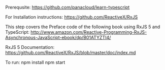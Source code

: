 Prerequsite:
https://github.com/panacloud/learn-typescript

For Installation instructions:
https://github.com/ReactiveX/RxJS

This step covers the Preface code of the following book using RxJS 5 and TypeScript:
http://www.amazon.com/Reactive-Programming-RxJS-Asynchronous-JavaScript-ebook/dp/B01ATYZTI4/

RxJS 5 Documentation:
https://github.com/ReactiveX/RxJS/blob/master/doc/index.md

To run:
npm install
npm start

